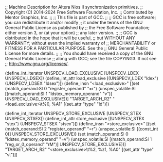 ;; Machine Description for Altera Nios II synchronization primitives.
;; Copyright (C) 2014-2024 Free Software Foundation, Inc.
;; Contributed by Mentor Graphics, Inc.
;;
;; This file is part of GCC.
;;
;; GCC is free software; you can redistribute it and/or modify
;; it under the terms of the GNU General Public License as published by
;; the Free Software Foundation; either version 3, or (at your option)
;; any later version.
;;
;; GCC is distributed in the hope that it will be useful,
;; but WITHOUT ANY WARRANTY; without even the implied warranty of
;; MERCHANTABILITY or FITNESS FOR A PARTICULAR PURPOSE.  See the
;; GNU General Public License for more details.
;;
;; You should have received a copy of the GNU General Public License
;; along with GCC; see the file COPYING3.  If not see
;; <http://www.gnu.org/licenses/>.

(define_int_iterator UNSPECV_LOAD_EXCLUSIVE [UNSPECV_LDEX UNSPECV_LDSEX])
(define_int_attr load_exclusive [(UNSPECV_LDEX  "ldex")
                                 (UNSPECV_LDSEX "ldsex")])
(define_insn "<load_exclusive>"
  [(set (match_operand:SI 0 "register_operand" "=r")
        (unspec_volatile:SI
          [(match_operand:SI 1 "ldstex_memory_operand" "v")]
          UNSPECV_LOAD_EXCLUSIVE))]
  "TARGET_ARCH_R2"
  "<load_exclusive>\\t%0, %A1"
  [(set_attr "type" "ld")])

(define_int_iterator UNSPECV_STORE_EXCLUSIVE [UNSPECV_STEX UNSPECV_STSEX])
(define_int_attr store_exclusive [(UNSPECV_STEX  "stex")
                                  (UNSPECV_STSEX "stsex")])
(define_insn "<store_exclusive>"
  [(set (match_operand:SI 2 "register_operand" "=r")
        (unspec_volatile:SI [(const_int 0)] UNSPECV_STORE_EXCLUSIVE))
   (set (match_operand:SI 0 "ldstex_memory_operand" "=v")
        (unspec_volatile:SI
          [(match_operand:SI 1 "reg_or_0_operand" "rM")]
          UNSPECV_STORE_EXCLUSIVE))]
  "TARGET_ARCH_R2"
  "<store_exclusive>\\t%2, %z1, %A0"
  [(set_attr "type" "st")])
